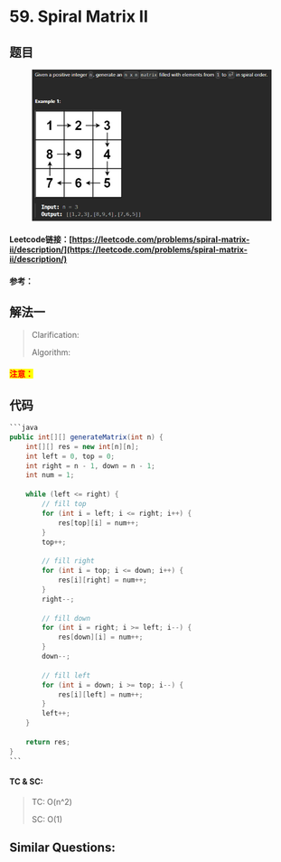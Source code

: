 # 59. Spiral Matrix II

## 题目

<figure><img src="../../.gitbook/assets/image (2) (1) (1) (1) (1) (1) (1) (1) (1) (1) (1) (1) (1) (1).png" alt=""><figcaption></figcaption></figure>

#### Leetcode链接：[https://leetcode.com/problems/spiral-matrix-ii/description/](https://leetcode.com/problems/spiral-matrix-ii/description/)

#### 参考：

## 解法一

> Clarification:&#x20;
>
> Algorithm:&#x20;

#### <mark style="color:red;">注意：</mark>

## 代码

````java
```java
public int[][] generateMatrix(int n) {
    int[][] res = new int[n][n];
    int left = 0, top = 0;
    int right = n - 1, down = n - 1;
    int num = 1;

    while (left <= right) {
        // fill top
        for (int i = left; i <= right; i++) {
            res[top][i] = num++;
        }
        top++;

        // fill right
        for (int i = top; i <= down; i++) {
            res[i][right] = num++;
        }
        right--;

        // fill down
        for (int i = right; i >= left; i--) {
            res[down][i] = num++;
        }
        down--;

        // fill left
        for (int i = down; i >= top; i--) {
            res[i][left] = num++;
        }
        left++;
    }

    return res;
}
```
````

#### TC & SC:&#x20;

> TC: O(n^2)
>
> SC: O(1)

## **Similar Questions:**&#x20;
